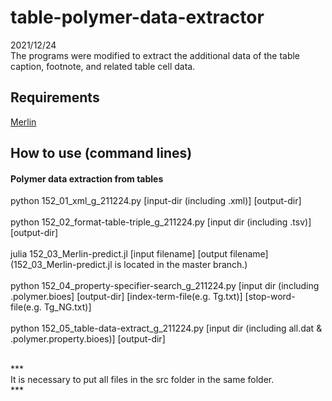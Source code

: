 # table-polymer-data-extractor
2021/12/24<br>
The programs were modified to extract the additional data of the table caption, footnote, and related table cell data.<br>


## Requirements
[Merlin](https://github.com/hshindo/Merlin.jl)


## How to use (command lines)
#### Polymer data extraction from tables
python 152_01_xml_g_211224.py [input-dir (including .xml)] [output-dir]<br>
<br>
python 152_02_format-table-triple_g_211224.py [input dir (including .tsv)] [output-dir]<br>
<br>
julia 152_03_Merlin-predict.jl [input filename] [output filename]<br>
  (152_03_Merlin-predict.jl is located in the master branch.)<br>
<br>
python 152_04_property-specifier-search_g_211224.py [input dir (including .polymer.bioes] [output-dir] [index-term-file(e.g. Tg.txt)] [stop-word-file(e.g. Tg_NG.txt)] <br> 
<br>
python 152_05_table-data-extract_g_211224.py [input dir (including all.dat & .polymer.property.bioes)]  [output-dir]<br>
<br>


***<br>
It is necessary to put all files in the src folder in the same folder.<br>
***<br>
